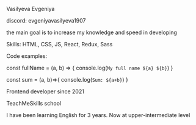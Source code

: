 Vasilyeva Evgeniya 

discord: evgeniyavasilyeva1907

the main goal is to increase my knowledge and speed in developing

Skills: HTML, CSS, JS, React, Redux, Sass

Code examples:
      
const fullName = (a, b) =>  {
console.log(`My full name ${a} ${b}`)
}

const sum = (a, b)=>{
console.log(`Sum: ${a+b}`)
}

Frontend developer since 2021

TeachMeSkills school

I have been learning English for 3 years. Now at upper-intermediate level